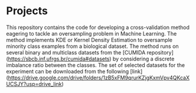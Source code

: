 # Projects
This repository contains the code for developing a cross-validation method eagering to tackle an oversampling problem in Machine Learning. The method implements KDE or Kernel Density Estimation to oversample minority class examples
from a biological dataset.
The method runs on several binary and multiclass datasets from the [CUMIDA repository] (https://sbcb.inf.ufrgs.br/cumida#datasets) by considering a discrete imbalance ratio between the classes. The set of selected datasets for the experiment can be downloaded from the following [link] (https://drive.google.com/drive/folders/1zB5xFM9qrurKZjgKxmVpv4QKcaXUCSJY?usp=drive_link)


